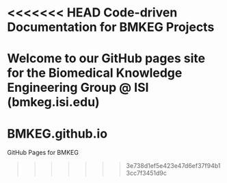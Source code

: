 <<<<<<< HEAD
Code-driven Documentation for BMKEG Projects
============================================

Welcome to our GitHub pages site for the Biomedical Knowledge Engineering Group @ ISI (bmkeg.isi.edu)
=======
BMKEG.github.io
===============

GitHub Pages for BMKEG

>>>>>>> 3e738d1ef5e423e47d6ef37f94b13cc7f3451d9c
